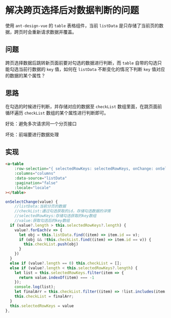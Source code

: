 # 解决跨页选择后对数据判断的问题

使用 `ant-design-vue` 的 `table` 表格组件，当前 `listData` 是只存储了当前页的数据，跨页时会重新请求数据并覆盖。

## 问题

跨页选择数据后跳转新页面前要对勾选的数据进行判断，而 `table` 自带的勾选只能勾选当前行数据的 `key` 值，如何在 `listData` 不断变化的情况下判断 `key` 值对应的数据的某个属性？

## 思路

在勾选的时候进行判断，并存储对应的数据至 `checkList` 数组里面，在跳页面前循环遍历 `checkList` 数组的某个属性进行判断即可。

好处：避免多次请求同一个分页接口

坏处：前端要进行数据处理

## 实现

```html
<a-table
    :row-selection="{ selectedRowKeys: selectedRowKeys, onChange: onSelectChange }"
    :columns="columns"
    :data-source="listData"
    :pagination="false"
    :locale="locale"
></table>
```

```js
onSelectChange(value) {
    //listData:当前分页的数据
    //checkList:通过勾选获取的id，存储勾选数据的详情
    //selectedRowKeys:存储勾选获取的key数组
    //value:获取勾选后的key数组
  if (value?.length > this.selectedRowKeys?.length) {
    value?.forEach(v => {
      let obj = this.listData.find((item) => item.id == v);
      if (obj && !this.checkList.find((item) => item.id == v)) {
        this.checkList.push(obj)
      }
    })
  }
  else if (value?.length == 0) this.checkList = [];
  else if (value?.length < this.selectedRowKeys?.length) {
    let list = this.selectedRowKeys.filter(item => {
      return value.indexOf(item) === -1
    });
    console.log(list);
    let finalArr = this.checkList.filter((item) => !list.includes(item.id));
    this.checkList = finalArr;
  }
  this.selectedRowKeys = value
},
```
